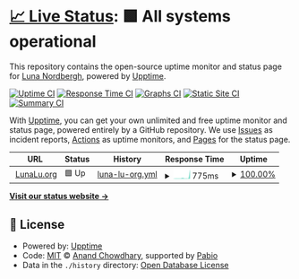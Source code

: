# [📈 Live Status](https://LunaLu-dev.github.io/Uptime-Monitor): <!--live status--> **🟩 All systems operational**

This repository contains the open-source uptime monitor and status page for [Luna Nordbergh](https://lunalu.org/socials/), powered by [Upptime](https://github.com/upptime/upptime).

[![Uptime CI](https://github.com/LunaLu-dev/Uptime-Monitor/workflows/Uptime%20CI/badge.svg)](https://github.com/LunaLu-dev/Uptime-Monitor/actions?query=workflow%3A%22Uptime+CI%22)
[![Response Time CI](https://github.com/LunaLu-dev/Uptime-Monitor/workflows/Response%20Time%20CI/badge.svg)](https://github.com/LunaLu-dev/Uptime-Monitor/actions?query=workflow%3A%22Response+Time+CI%22)
[![Graphs CI](https://github.com/LunaLu-dev/Uptime-Monitor/workflows/Graphs%20CI/badge.svg)](https://github.com/LunaLu-dev/Uptime-Monitor/actions?query=workflow%3A%22Graphs+CI%22)
[![Static Site CI](https://github.com/LunaLu-dev/Uptime-Monitor/workflows/Static%20Site%20CI/badge.svg)](https://github.com/LunaLu-dev/Uptime-Monitor/actions?query=workflow%3A%22Static+Site+CI%22)
[![Summary CI](https://github.com/LunaLu-dev/Uptime-Monitor/workflows/Summary%20CI/badge.svg)](https://github.com/LunaLu-dev/Uptime-Monitor/actions?query=workflow%3A%22Summary+CI%22)

With [Upptime](https://upptime.js.org), you can get your own unlimited and free uptime monitor and status page, powered entirely by a GitHub repository. We use [Issues](https://github.com/LunaLu-dev/Uptime-Monitor/issues) as incident reports, [Actions](https://github.com/LunaLu-dev/Uptime-Monitor/actions) as uptime monitors, and [Pages](https://LunaLu-dev.github.io/Uptime-Monitor) for the status page.

<!--start: status pages-->
<!-- This summary is generated by Upptime (https://github.com/upptime/upptime) -->
<!-- Do not edit this manually, your changes will be overwritten -->
<!-- prettier-ignore -->
| URL | Status | History | Response Time | Uptime |
| --- | ------ | ------- | ------------- | ------ |
| <img alt="" src="https://icons.duckduckgo.com/ip3/www.lunalu.org.ico" height="13"> [LunaLu.org](https://www.lunalu.org) | 🟩 Up | [luna-lu-org.yml](https://github.com/LunaLu-dev/Uptime-Monitor/commits/HEAD/history/luna-lu-org.yml) | <details><summary><img alt="Response time graph" src="./graphs/luna-lu-org/response-time-week.png" height="20"> 775ms</summary><br><a href="https://LunaLu-dev.github.io/Uptime-Monitor/history/luna-lu-org"><img alt="Response time 775" src="https://img.shields.io/endpoint?url=https%3A%2F%2Fraw.githubusercontent.com%2FLunaLu-dev%2FUptime-Monitor%2FHEAD%2Fapi%2Fluna-lu-org%2Fresponse-time.json"></a><br><a href="https://LunaLu-dev.github.io/Uptime-Monitor/history/luna-lu-org"><img alt="24-hour response time 775" src="https://img.shields.io/endpoint?url=https%3A%2F%2Fraw.githubusercontent.com%2FLunaLu-dev%2FUptime-Monitor%2FHEAD%2Fapi%2Fluna-lu-org%2Fresponse-time-day.json"></a><br><a href="https://LunaLu-dev.github.io/Uptime-Monitor/history/luna-lu-org"><img alt="7-day response time 775" src="https://img.shields.io/endpoint?url=https%3A%2F%2Fraw.githubusercontent.com%2FLunaLu-dev%2FUptime-Monitor%2FHEAD%2Fapi%2Fluna-lu-org%2Fresponse-time-week.json"></a><br><a href="https://LunaLu-dev.github.io/Uptime-Monitor/history/luna-lu-org"><img alt="30-day response time 775" src="https://img.shields.io/endpoint?url=https%3A%2F%2Fraw.githubusercontent.com%2FLunaLu-dev%2FUptime-Monitor%2FHEAD%2Fapi%2Fluna-lu-org%2Fresponse-time-month.json"></a><br><a href="https://LunaLu-dev.github.io/Uptime-Monitor/history/luna-lu-org"><img alt="1-year response time 775" src="https://img.shields.io/endpoint?url=https%3A%2F%2Fraw.githubusercontent.com%2FLunaLu-dev%2FUptime-Monitor%2FHEAD%2Fapi%2Fluna-lu-org%2Fresponse-time-year.json"></a></details> | <details><summary><a href="https://LunaLu-dev.github.io/Uptime-Monitor/history/luna-lu-org">100.00%</a></summary><a href="https://LunaLu-dev.github.io/Uptime-Monitor/history/luna-lu-org"><img alt="All-time uptime 100.00%" src="https://img.shields.io/endpoint?url=https%3A%2F%2Fraw.githubusercontent.com%2FLunaLu-dev%2FUptime-Monitor%2FHEAD%2Fapi%2Fluna-lu-org%2Fuptime.json"></a><br><a href="https://LunaLu-dev.github.io/Uptime-Monitor/history/luna-lu-org"><img alt="24-hour uptime 100.00%" src="https://img.shields.io/endpoint?url=https%3A%2F%2Fraw.githubusercontent.com%2FLunaLu-dev%2FUptime-Monitor%2FHEAD%2Fapi%2Fluna-lu-org%2Fuptime-day.json"></a><br><a href="https://LunaLu-dev.github.io/Uptime-Monitor/history/luna-lu-org"><img alt="7-day uptime 100.00%" src="https://img.shields.io/endpoint?url=https%3A%2F%2Fraw.githubusercontent.com%2FLunaLu-dev%2FUptime-Monitor%2FHEAD%2Fapi%2Fluna-lu-org%2Fuptime-week.json"></a><br><a href="https://LunaLu-dev.github.io/Uptime-Monitor/history/luna-lu-org"><img alt="30-day uptime 100.00%" src="https://img.shields.io/endpoint?url=https%3A%2F%2Fraw.githubusercontent.com%2FLunaLu-dev%2FUptime-Monitor%2FHEAD%2Fapi%2Fluna-lu-org%2Fuptime-month.json"></a><br><a href="https://LunaLu-dev.github.io/Uptime-Monitor/history/luna-lu-org"><img alt="1-year uptime 100.00%" src="https://img.shields.io/endpoint?url=https%3A%2F%2Fraw.githubusercontent.com%2FLunaLu-dev%2FUptime-Monitor%2FHEAD%2Fapi%2Fluna-lu-org%2Fuptime-year.json"></a></details>

<!--end: status pages-->

[**Visit our status website →**](https://LunaLu-dev.github.io/Uptime-Monitor)

## 📄 License

- Powered by: [Upptime](https://github.com/upptime/upptime)
- Code: [MIT](./LICENSE) © [Anand Chowdhary](https://anandchowdhary.com), supported by [Pabio](https://pabio.com)
- Data in the `./history` directory: [Open Database License](https://opendatacommons.org/licenses/odbl/1-0/)
